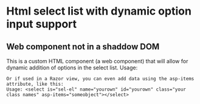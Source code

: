 # Html select list with dynamic option input support
## Web component not in a shaddow DOM
This is a custom HTML component (a web component) that will allow for dynamic addition of options in the select list. 
Usage: 
``` <select is="sel-el" name="yourown" id="yourown" class="your class names" ></select> 
Or if used in a Razor view, you can even add data using the asp-items attribute, like this:
Usage: <select is="sel-el" name="yourown" id="yourown" class="your class names" asp-items="someobject"></select> 
